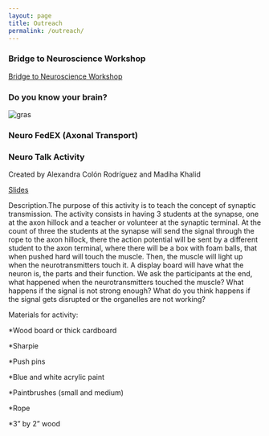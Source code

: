 ```yaml
---
layout: page
title: Outreach
permalink: /outreach/
---
```


### Bridge to Neuroscience Workshop

[Bridge to Neuroscience Workshop](http://bridgetoneuroscienceworkshop.com)

### Do you know your brain? 

![gras](https://dl.dropboxusercontent.com/s/ajtj6t17mb2e62g/Neuro%20Talk%201.JPG?dl=0)

### Neuro FedEX (Axonal Transport) 

### Neuro Talk Activity

Created by Alexandra Colón Rodríguez and Madiha Khalid	

[Slides](https://www.dropbox.com/s/do3ipxy96qddlyv/Synaptic%20transmission%20drawings.pptx?dl=0)

Description.The purpose of this activity is to teach the concept of synaptic transmission. The activity consists in having 3 students at the synapse, one at the axon hillock and a teacher or volunteer at the synaptic terminal. At the count of three the students at the synapse will send the signal through the rope to the  axon hillock, there the action potential will be sent by a different student to the axon terminal, where there will be a box with foam balls, that when pushed hard will touch the muscle. Then, the muscle will light up when the neurotransmitters touch it. A display board will have what the neuron is, the parts and their function. We ask the participants at the end, what happened when the neurotransmitters touched the muscle? What happens if the signal is not strong enough? What do you think happens if the signal gets disrupted or the organelles are not working?

Materials for activity:

*Wood board or thick cardboard

*Sharpie

*Push pins

*Blue and white acrylic paint 

*Paintbrushes (small and medium)

*Rope 

*3” by 2” wood 


